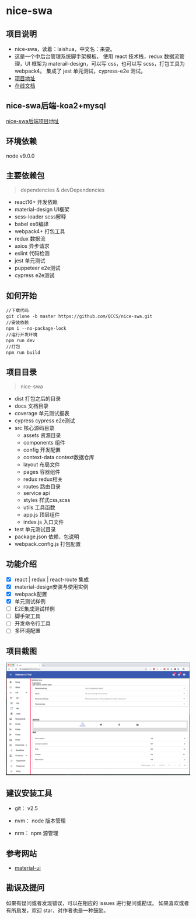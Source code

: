 # nice-swa
## 项目说明
- nice-swa，读着：laishua，中文名：来耍。
- 这是一个中后台管理系统脚手架模板，
使用 react 技术栈，redux 数据流管理，UI 框架为 materail-design，可以写 css，也可以写 scss，打包工具为webpack4。
集成了 jest 单元测试，cypress-e2e 测试。
- [项目地址](https://github.com/QCCS/nice-swa)
- [在线文档](https://qccs.github.io/nice-swa/docs/#/)

## nice-swa后端-koa2+mysql
[nice-swa后端项目地址](https://github.com/QCCS/nice-swa-s)

## 环境依赖
node v9.0.0

## 主要依赖包
> dependencies & devDependencies
- react16+ 开发依赖
- material-design UI框架
- scss-loader scss解释
- babel es6编译
- webpack4+ 打包工具
- redux 数据流
- axios 异步请求
- eslint 代码检测
- jest 单元测试
- puppeteer e2e测试
- cypress e2e测试

## 如何开始
```
//下载代码
git clone -b master https://github.com/QCCS/nice-swa.git
//安装依赖
npm i --no-package-lock
//运行开发环境
npm run dev
//打包
npm run build
```

## 项目目录
> nice-swa 
- dist 打包之后的目录
- docs 文档目录
- coverage 单元测试报表
- cypress cypress e2e测试
- src 核心源码目录
    - assets 资源目录
    - components 组件
    - config 开发配置
    - context-data context数据仓库
    - layout 布局文件
    - pages 容器组件
    - redux redux相关
    - routes 路由目录
    - service api
    - styles 样式css,scss
    - utils 工具函数
    - app.js 顶层组件
    - index.js 入口文件
- test 单元测试目录
- package.json 依赖、包说明
- webpack.config.js 打包配置

## 功能介绍
+ [x] react | redux | react-route 集成
+ [x] material-design安装与使用实例
+ [x] webpack配置
+ [x] 单元测试样例
+ [ ] E2E集成测试样例
+ [ ] 脚手架工具
+ [ ] 开发命令行工具
+ [ ] 多环境配置

## 项目截图
![](https://github.com/QCCS/nice-swa/blob/master/docs/imgs/nice-swa.png)
## 建议安装工具

- git：
v2.5

- nvm： 
node 版本管理

- nrm：
npm 源管理

## 参考网站
- [material-ui](https://material-ui.com/)

## 勘误及提问
如果有疑问或者发现错误，可以在相应的 issues 进行提问或勘误。
如果喜欢或者有所启发，欢迎 star，对作者也是一种鼓励。
